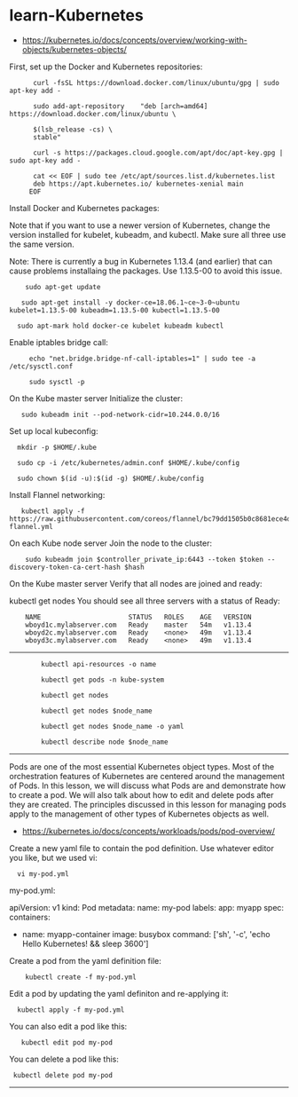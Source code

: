 # learn-Kubernetes

-  https://kubernetes.io/docs/concepts/overview/working-with-objects/kubernetes-objects/


First, set up the Docker and Kubernetes repositories:

          curl -fsSL https://download.docker.com/linux/ubuntu/gpg | sudo apt-key add -

          sudo add-apt-repository    "deb [arch=amd64] https://download.docker.com/linux/ubuntu \

          $(lsb_release -cs) \
          stable"

          curl -s https://packages.cloud.google.com/apt/doc/apt-key.gpg | sudo apt-key add -

          cat << EOF | sudo tee /etc/apt/sources.list.d/kubernetes.list
          deb https://apt.kubernetes.io/ kubernetes-xenial main
         EOF


Install Docker and Kubernetes packages:

Note that if you want to use a newer version of Kubernetes, change the version installed for kubelet, kubeadm, and kubectl. Make sure all three use the same version.

Note: There is currently a bug in Kubernetes 1.13.4 (and earlier) that can cause problems installaing the packages. Use 1.13.5-00 to avoid this issue.

        sudo apt-get update

       sudo apt-get install -y docker-ce=18.06.1~ce~3-0~ubuntu kubelet=1.13.5-00 kubeadm=1.13.5-00 kubectl=1.13.5-00

      sudo apt-mark hold docker-ce kubelet kubeadm kubectl
      
      
Enable iptables bridge call:

         echo "net.bridge.bridge-nf-call-iptables=1" | sudo tee -a /etc/sysctl.conf

         sudo sysctl -p


On the Kube master server
Initialize the cluster:

       sudo kubeadm init --pod-network-cidr=10.244.0.0/16

Set up local kubeconfig:

      mkdir -p $HOME/.kube

      sudo cp -i /etc/kubernetes/admin.conf $HOME/.kube/config

      sudo chown $(id -u):$(id -g) $HOME/.kube/config


Install Flannel networking:

       kubectl apply -f https://raw.githubusercontent.com/coreos/flannel/bc79dd1505b0c8681ece4de4c0d86c5cd2643275/Documentation/kube-   flannel.yml

On each Kube node server
Join the node to the cluster:

        sudo kubeadm join $controller_private_ip:6443 --token $token --discovery-token-ca-cert-hash $hash

On the Kube master server
Verify that all nodes are joined and ready:

kubectl get nodes
You should see all three servers with a status of Ready:

        NAME                      STATUS   ROLES    AGE   VERSION
        wboyd1c.mylabserver.com   Ready    master   54m   v1.13.4
        wboyd2c.mylabserver.com   Ready    <none>   49m   v1.13.4
        wboyd3c.mylabserver.com   Ready    <none>   49m   v1.13.4


----------------------------------------------------------------


            kubectl api-resources -o name

            kubectl get pods -n kube-system

            kubectl get nodes

            kubectl get nodes $node_name

            kubectl get nodes $node_name -o yaml

            kubectl describe node $node_name

-------------------------------------------------------------

Pods are one of the most essential Kubernetes object types. Most of the orchestration features of Kubernetes are centered around the management of Pods. In this lesson, we will discuss what Pods are and demonstrate how to create a pod. We will also talk about how to edit and delete pods after they are created. The principles discussed in this lesson for managing pods apply to the management of other types of Kubernetes objects as well.


- https://kubernetes.io/docs/concepts/workloads/pods/pod-overview/



Create a new yaml file to contain the pod definition. Use whatever editor you like, but we used vi:

      vi my-pod.yml
      
      
my-pod.yml:


apiVersion: v1
kind: Pod
metadata:
  name: my-pod
  labels:
    app: myapp
spec:
  containers:
  - name: myapp-container
    image: busybox
    command: ['sh', '-c', 'echo Hello Kubernetes! && sleep 3600']




Create a pod from the yaml definition file:

        kubectl create -f my-pod.yml
        
Edit a pod by updating the yaml definiton and re-applying it:

      kubectl apply -f my-pod.yml
      
You can also edit a pod like this:

       kubectl edit pod my-pod
       
You can delete a pod like this:

     kubectl delete pod my-pod
     
     
-----------------------------------------------------
